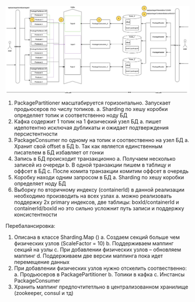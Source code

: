 ![Alt text](PackagePartitioner.png?raw=true "Title")

1.	PackagePartitioner масштабируется горизонтально. Запускает продьюсеров по числу топиков.
	a.	Sharding по хешу коробки определяет топик и соответственно ноду БД
2.	Кафка содержит 1 топик на 1 физический узел БД
	a.	пишет идепотентно исключая дубликаты и ожидает подтверждения персистентности
3.	PackageConsumer по одному на топик и соотвественно на узел БД
	a.	Хранит свой offset в БД
	b.	Так как является единственным писателем в БД избавляет от гонки 
4.	Запись в БД происходит транзакционно
	a.	Получаем несколько записей из очереди
	b.	В одной транзакции пишем в таблицу и оффсет в БД
	c.	После комита транзакции комитим оффсет в очередь
5.	Коробку находи одним запросом в БД
	a.	Sharding по хешу коробки определяет ноду БД
6.	Выборку по вторичному индексу (containerId) в данной реализации необходимо производить на всех узлах
	a.	 можно реализовать поддержку 2х primary индексов, две таблицы: boxId/containerId и containerId/boxId но это сильно усложнит путь записи и поддержку консистентности

Перебалансировка:
1.	Описана в классе Sharding.Map ()
	a.	Создаем секций больше чем физических узлов (ScaleFactor = 10)
	b.	Поддерживаем маппинг секций на узлы
	c.	При добавлении физических узлов – обновляем маппинг
	d.	Поддерживаем две версии маппинга пока идет перемещение данных
2.	При добавлении физических узлов нужно отскелить соотвественно:
	a.	Продьюсеров в PackagePartitioner
	b.	Топики в кафка
	c.	Инстансы PackageConsumer
3.	Хранить маппинг предпочтитетльно в централизованном хранилище (zookeeper, consul и тд)
